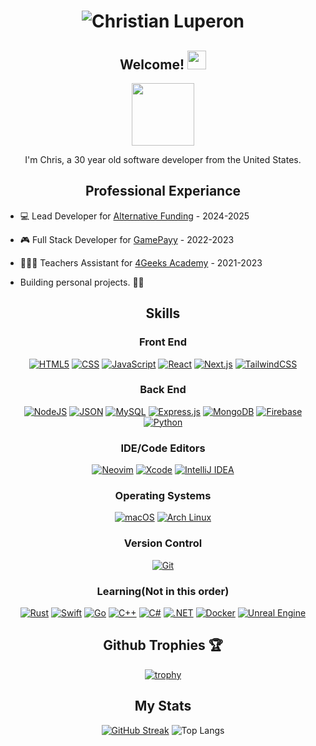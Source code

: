 <h1 align="center">
    <image src="./name.svg" alt="Christian Luperon" />
</h1>

<div align="center">

## Welcome! <img src="https://media.giphy.com/media/hvRJCLFzcasrR4ia7z/giphy.gif" width="30px"/>

<img src="https://mir-s3-cdn-cf.behance.net/project_modules/hd/06f21a161921919.63cd7887d0a70.gif" width="100" />

I'm Chris, a 30 year old software developer from the United States.

## Professional Experiance
</div>

- 💻 Lead Developer for [Alternative Funding](https://altfunding.com) - 2024-2025

- 🎮 Full Stack Developer for [GamePayy](https://gamepayy.com) - 2022-2023

- 👨🏾‍🏫 Teachers Assistant for [4Geeks Academy](4geeksacademy.com) - 2021-2023

* Building personal projects. 👍🏾
<div align="center">
    
## Skills

### Front End

[![HTML5](https://img.shields.io/badge/HTML-%23E34F26.svg?logo=html5&logoColor=white)](#)
[![CSS](https://img.shields.io/badge/CSS-1572B6?logo=css3&logoColor=fff)](#)
[![JavaScript](https://img.shields.io/badge/JavaScript-F7DF1E?logo=javascript&logoColor=000)](#)
[![React](https://img.shields.io/badge/React-%2320232a.svg?logo=react&logoColor=%2361DAFB)](#)
[![Next.js](https://img.shields.io/badge/Next.js-black?logo=next.js&logoColor=white)](#)
[![TailwindCSS](https://img.shields.io/badge/Tailwind%20CSS-%2338B2AC.svg?logo=tailwind-css&logoColor=white)](#)

### Back End

[![NodeJS](https://img.shields.io/badge/Node.js-6DA55F?logo=node.js&logoColor=white)](#)
[![JSON](https://img.shields.io/badge/JSON-000?logo=json&logoColor=fff)](#)
[![MySQL](https://img.shields.io/badge/MySQL-4479A1?logo=mysql&logoColor=fff)](#)
[![Express.js](https://img.shields.io/badge/Express.js-%23404d59.svg?logo=express&logoColor=%2361DAFB)](#)
[![MongoDB](https://img.shields.io/badge/MongoDB-%234ea94b.svg?logo=mongodb&logoColor=white)](#)
[![Firebase](https://img.shields.io/badge/Firebase-039BE5?logo=Firebase&logoColor=white)](#)
[![Python](https://img.shields.io/badge/Python-3776AB?logo=python&logoColor=fff)](#)

### IDE/Code Editors

[![Neovim](https://img.shields.io/badge/Neovim-57A143?logo=neovim&logoColor=fff)](#)
[![Xcode](https://img.shields.io/badge/Xcode-007ACC?logo=Xcode&logoColor=white)](#)
[![IntelliJ IDEA](https://img.shields.io/badge/IntelliJIDEA-000000.svg?logo=intellij-idea&logoColor=white)](#)

### Operating Systems

[![macOS](https://img.shields.io/badge/macOS-000000?logo=apple&logoColor=F0F0F0)](#)
[![Arch Linux](https://img.shields.io/badge/Arch%20Linux-1793D1?logo=arch-linux&logoColor=fff)](#)
<!--[![NixOS](https://img.shields.io/badge/NixOS-5277C3?style=flat&logo=nixos&logoColor=white)](#) -->


### Version Control

[![Git](https://img.shields.io/badge/Git-F05032?logo=git&logoColor=fff)](#)

### Learning(Not in this order)

[![Rust](https://img.shields.io/badge/Rust-%23000000.svg?e&logo=rust&logoColor=white)](#)
[![Swift](https://img.shields.io/badge/Swift-F54A2A?logo=swift&logoColor=white)](#)
[![Go](https://img.shields.io/badge/Go-%2300ADD8.svg?&logo=go&logoColor=white)](#)
[![C++](https://img.shields.io/badge/C++-%2300599C.svg?logo=c%2B%2B&logoColor=white)](#)
[![C#](https://custom-icon-badges.demolab.com/badge/C%23-%23239120.svg?logo=cshrp&logoColor=white)](#)
[![.NET](https://img.shields.io/badge/.NET-512BD4?logo=dotnet&logoColor=fff)](#)
[![Docker](https://img.shields.io/badge/Docker-2496ED?logo=docker&logoColor=fff)](#)
[![Unreal Engine](https://img.shields.io/badge/Unreal%20Engine-%23313131.svg?logo=unrealengine&logoColor=white)](#)

## Github Trophies 🏆

[![trophy](https://github-profile-trophy.vercel.app/?username=ryo-ma&theme=onedark)](https://github.com/ryo-ma/github-profile-trophy)

## My Stats

[![GitHub Streak](http://github-readme-streak-stats.herokuapp.com?user=Lupey1103&theme=tokyonight_duo&hide_border=true)](https://git.io/streak-stats)
![Top Langs](https://github-readme-stats.vercel.app/api/top-langs/?username=Lupey1103&layout=donut&theme=radical)

